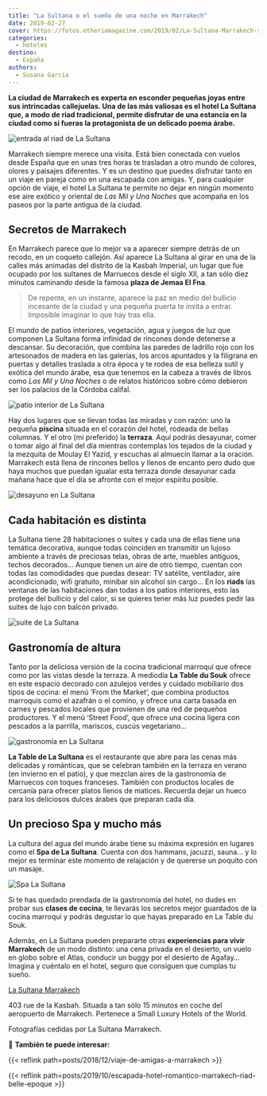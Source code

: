 ```yaml
---
title: "La Sultana o el sueño de una noche en Marrakech"
date: 2019-02-27
cover: https://fotos.etheriamagazine.com/2019/02/La-Sultana-Marrakech-suite.jpg
categories: 
  - hoteles
destino: 
  - España
authors: 
  - Susana García
---
```


**La ciudad de Marrakech es experta en esconder pequeñas joyas entre sus intrincadas 
callejuelas. Una de las más valiosas es el hotel La Sultana que, a modo de riad 
tradicional, permite disfrutar de una estancia en la ciudad como si fueras la 
protagonista de un delicado poema árabe.** 

![entrada al riad de La Sultana](https://fotos.etheriamagazine.com/2019/02/LaSultana-Marrakech-entrada.jpg "Entrada de La Sultana.")

Marrakech siempre merece una visita. Está bien conectada con vuelos desde España que en 
unas tres horas te trasladan a otro mundo de colores, olores y paisajes diferentes. Y es 
un destino que puedes disfrutar tanto en un viaje en pareja como en una escapada con 
amigas. Y, para cualquier opción de viaje, el hotel La Sultana te permite no dejar en 
ningún momento ese aire exótico y oriental de _Las Mil y Una Noches_ que acompaña en los 
paseos por la parte antigua de la ciudad. 

## Secretos de Marrakech

En Marrakech parece que lo mejor va a aparecer siempre detrás de un recodo, en un 
coqueto callejón. Así aparece La Sultana al girar en una de la calles más animadas del 
distrito de la Kasbah Imperial, un lugar que fue ocupado por los sultanes de Marruecos 
desde el siglo XII, a tan sólo diez minutos caminando desde la famosa **plaza de Jemaa 
El Fna**. 

> De repente, en un instante, aparece la paz en medio del bullicio incesante de la ciudad 
> y una pequeña puerta te invita a entrar. Imposible imaginar lo que hay tras ella. 

El mundo de patios interiores, vegetación, agua y juegos de luz que componen La Sultana 
forma infinidad de rincones donde detenerse a descansar. Su decoración, que combina las 
paredes de ladrillo rojo con los artesonados de madera en las galerías, los arcos 
apuntados y la filigrana en puertas y detalles traslada a otra época y te rodea de esa 
belleza sutil y exótica del mundo árabe, esa que tenemos en la cabeza a través de libros 
como _Las Mil y Una Noches_ o de relatos históricos sobre cómo debieron ser los palacios 
de la Córdoba califal. 

![patio interior de La Sultana](https://fotos.etheriamagazine.com/2019/02/LaSultanaMarrakech-cena-piscina.jpg "Mesas para una cena junto a la piscina.")

Hay dos lugares que se llevan todas las miradas y con razón: uno la pequeña **piscina** 
situada en el corazón del hotel, rodeada de bellas columnas. Y el otro (mi preferido) la 
**terraza**. Aquí podrás desayunar, comer o tomar algo al final del día mientras 
contemplas los tejados de la ciudad y la mezquita de Moulay El Yazid, y escuchas al 
almuecín llamar a la oración. Marrakech está llena de rincones bellos y llenos de 
encanto pero dudo que haya muchos que puedan igualar esta terraza donde desayunar cada 
mañana hace que el día se afronte con el mejor espíritu posible. 

![desayuno en La Sultana](https://fotos.etheriamagazine.com/2019/02/La-Sultana-Marrakech-terraza.jpg "La terraza y parte del bufé de desayuno.")

## Cada habitación es distinta

La Sultana tiene 28 habitaciones o suites y cada una de ellas tiene una temática 
decorativa, aunque todas coinciden en transmitir un lujoso ambiente a través de 
preciosas telas, obras de arte, muebles antiguos, techos decorados... Aunque tienen un 
aire de otro tiempo, cuentan con todas las comodidades que puedas desear: TV satélite, 
ventilador, aire acondicionado, wifi gratuito, minibar sin alcohol sin cargo… En los 
**riads** las ventanas de las habitaciones dan todas a los patios interiores, esto las 
protege del bullicio y del calor, si se quieres tener más luz puedes pedir las suites de 
lujo con balcón privado. 

![suite de La Sultana](https://fotos.etheriamagazine.com/2019/02/La-Sultana-Marrakech-suite.jpg "Una de las suites de La Sultana.")

## Gastronomía de altura

Tanto por la deliciosa versión de la cocina tradicional marroquí que ofrece como por las 
vistas desde la terraza. A mediodía **La Table du Souk** ofrece en este espacio decorado 
con azulejos verdes y cuidado mobiliario dos tipos de cocina: el menú ‘From the Market’, 
que combina productos marroquís como el azafrán o el comino, y ofrece una carta basada 
en carnes y pescados locales que provienen de una red de pequeños productores. Y el menú 
‘Street Food’, que ofrece una cocina ligera con pescados a la parrilla, mariscos, cuscús 
vegetariano… 

![gastronomía en La Sultana](https://fotos.etheriamagazine.com/2019/02/La-Sultana-gastro.jpg "La gastronomía del hotel es un aliciente más para alojarse en él.")

**La Table de La Sultana** es el restaurante que abre para las cenas más delicadas y 
románticas, que se celebran también en la terraza en verano (en invierno en el patio), y 
que mezclan aires de la gastronomía de Marruecos con toques franceses. También con 
productos locales de cercanía para ofrecer platos llenos de matices. Recuerda dejar un 
hueco para los deliciosos dulces árabes que preparan cada día. 

## Un precioso Spa y mucho más

La cultura del agua del mundo árabe tiene su máxima expresión en lugares como el **Spa 
de La Sultana**. Cuenta con dos hammans, jacuzzi, sauna… y lo mejor es terminar este 
momento de relajación y de quererse un poquito con un masaje. 

![Spa La Sultana](https://fotos.etheriamagazine.com/2019/02/La-Sultana-Marrakech-Spa.jpg "Spa La Sultana.")

Si te has quedado prendada de la gastronomía del hotel, no dudes en probar sus **clases 
de cocina**, te llevarás los secretos mejor guardados de la cocina marroquí y podrás 
degustar lo que hayas preparado en La Table du Souk. 

Además, en La Sultana pueden prepararte otras **experiencias para vivir Marrakech** de 
un modo distinto: una cena privada en el desierto, un vuelo en globo sobre el Atlas, 
conducir un buggy por el desierto de Agafay… Imagina y cuéntalo en el hotel, seguro que 
consiguen que cumplas tu sueño. 

[La Sultana Marrakech](https://www.lasultanahotels.com/marrakech) 

403 rue de la Kasbah. Situada a tan sólo 15 minutos en coche del aeropuerto de 
Marrakech. Pertenece a Small Luxury Hotels of the World. 

Fotografías cedidas por La Sultana Marrakech. 

📍 **También te puede interesar:** 

{{< reflink path=posts/2018/12/viaje-de-amigas-a-marrakech >}} 

{{< reflink path=posts/2019/10/escapada-hotel-romantico-marrakech-riad-belle-epoque >}}
